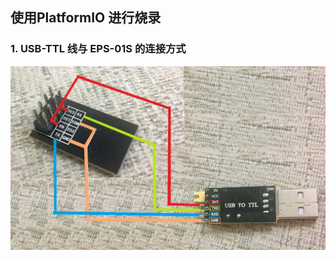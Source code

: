 ## 使用PlatformIO 进行烧录

### 1. USB-TTL 线与 EPS-01S 的连接方式

![USB-TTL 线与 EPS-01S 的连接方式](upload-link-map.jpg)